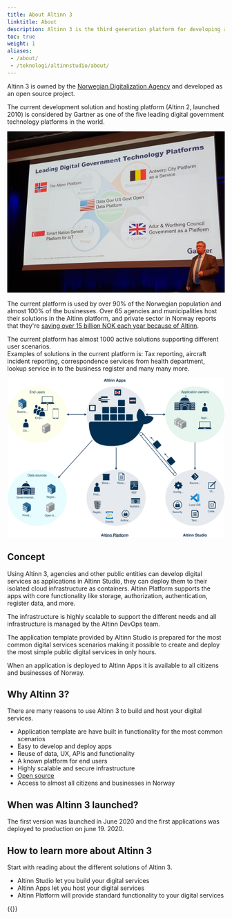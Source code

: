 ```yaml
---
title: About Altinn 3
linktitle: About
description: Altinn 3 is the third generation platform for developing and hosting digital services. 
toc: true
weight: 1
aliases:
 - /about/
 - /teknologi/altinnstudio/about/
---
```


Altinn 3 is owned by the [Norwegian Digitalization Agency](https://www.digdir.no/digdir/about-norwegian-digitalisation-agency/887) and developed as an open source project.

The current development solution and hosting platform (Altinn 2, launched 2010) is considered by Gartner
as one of the five leading digital government technology platforms in the world.

![Gartner](gartner.png "Gartner")

The current platform is used by over 90% of the Norwegian population and almost 100% 
of the businesses. Over 65 agencies and municipalities host their solutions in the Altinn platform,
and private sector in Norway reports that they're [saving over 15 billion NOK each year because of Altinn](https://www.digdir.no/digitale-felleslosninger/altinn-gir-rekordinnsparing-naeringslivet/1912).

The current platform has almost 1000 active solutions supporting different user scenarios.  
Examples of solutions in the current platform is: Tax reporting, aircraft incident reporting, correspondence services from health department, lookup service in to the business register and many many more.

![Consept](concept3.svg "Altinn 3 concept")

## Concept

Using Altinn 3, agencies and other public entities can develop digital services as applications in Altinn Studio, they can deploy
them to their isolated cloud infrastructure as containers. Altinn Platform supports the apps with core functionality
like storage, authorization, authentication, register data, and more.

The infrastructure is highly scalable to support the different needs and all infrastructure is managed by the Altinn DevOps team.

The application template provided by Altinn Studio is prepared for the most common digital services scenarios making it possible to create and deploy
the most simple public digital services in only hours.

When an application is deployed to Altinn Apps it is available to all citizens and businesses of Norway.

## Why Altinn 3?

There are many reasons to use Altinn 3 to build and host your digital services.

- Application template are have built in functionality for the most common scenarios
- Easy to develop and deploy apps
- Reuse of data, UX, APIs and functionality
- A known platform for end users
- Highly scalable and secure infrastructure
- [Open source](https://github.com/Altinn/altinn-studio)
- Access to almost all citizens and businesses in Norway

## When was Altinn 3 launched?

The first version was launched in June 2020 and the first applications was deployed to production on june 19. 2020.

## How to learn more about Altinn 3

Start with reading about the different solutions of Altinn 3.  

- Altinn Studio let you build your digital services
- Altinn Apps let you host your digital services
- Altinn Platform will provide standard functionality to your digital services

{{<children />}}
